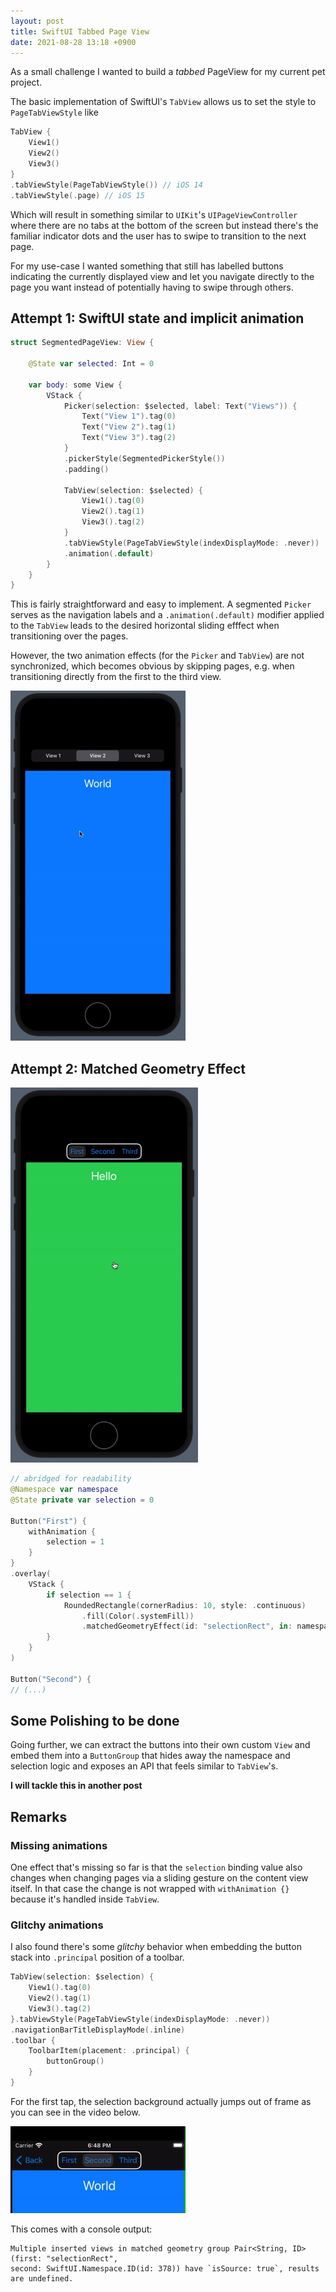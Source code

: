 ```yaml
---
layout: post
title: SwiftUI Tabbed Page View
date: 2021-08-28 13:18 +0900
---
```

As a small challenge I wanted to build a *tabbed* PageView for my current pet project.

The basic implementation of SwiftUI's `TabView` allows us to set the style to `PageTabViewStyle` like

```swift
TabView {
    View1()
    View2()
    View3()
}
.tabViewStyle(PageTabViewStyle()) // iOS 14
.tabViewStyle(.page) // iOS 15
```

Which will result in something similar to `UIKit`'s `UIPageViewController` where there are no tabs at the bottom of the screen but instead there's the familiar indicator dots and the user has to swipe to transition to the next page.

For my use-case I wanted something that still has labelled buttons indicating the currently displayed view and let you navigate directly to the page you want instead of potentially having to swipe through others. 

## Attempt 1: SwiftUI state and implicit animation

```swift
struct SegmentedPageView: View {

    @State var selected: Int = 0

    var body: some View {
        VStack {
            Picker(selection: $selected, label: Text("Views")) {
                Text("View 1").tag(0)
                Text("View 2").tag(1)
                Text("View 3").tag(2)
            }
            .pickerStyle(SegmentedPickerStyle())
            .padding()

            TabView(selection: $selected) {
                View1().tag(0)
                View2().tag(1)
                View3().tag(2)
            }
            .tabViewStyle(PageTabViewStyle(indexDisplayMode: .never))
            .animation(.default)
        }
    }
}
```

This is fairly straightforward and easy to implement. A segmented `Picker` serves as the navigation labels and a `.animation(.default)` modifier applied to the `TabView` leads to the desired horizontal sliding efffect when transitioning over the pages.

However, the two animation effects (for the `Picker` and `TabView`) are not synchronized, which becomes obvious by skipping pages, e.g. when transitioning directly from the first to the third view.

![image](/assets/img/segmented_page_view.gif)

## Attempt 2: Matched Geometry Effect

![image](/assets/img/TabbedPageView.gif)


```swift
// abridged for readability
@Namespace var namespace
@State private var selection = 0

Button("First") {
    withAnimation {
        selection = 1
    }
}
.overlay(
    VStack {
        if selection == 1 {
            RoundedRectangle(cornerRadius: 10, style: .continuous)
                .fill(Color(.systemFill))
                .matchedGeometryEffect(id: "selectionRect", in: namespace)
        }
    }
)

Button("Second") {
// (...)
```

## Some Polishing to be done

Going further, we can extract the buttons into their own custom `View` and embed them into a `ButtonGroup` that hides away the namespace and selection logic and exposes an API that feels similar to `TabView`'s.

**I will tackle this in another post**

## Remarks

### Missing animations

One effect that's missing so far is that the `selection` binding value also changes when changing pages via a sliding gesture on the content view itself. In that case the change is not wrapped with `withAnimation {}` because it's handled inside `TabView`.

### Glitchy animations

I also found there's some *glitchy* behavior when embedding the button stack into `.principal` position of a toolbar.

```swift
TabView(selection: $selection) {
    View1().tag(0)
    View2().tag(1)
    View3().tag(2)
}.tabViewStyle(PageTabViewStyle(indexDisplayMode: .never))
.navigationBarTitleDisplayMode(.inline)
.toolbar {
    ToolbarItem(placement: .principal) {
        buttonGroup()
    }
}
```

For the first tap, the selection background actually jumps out of frame as you can see in the video below.

![image](/assets/img/geoeffect_error.gif)

This comes with a console output:

```log
Multiple inserted views in matched geometry group Pair<String, ID>(first: "selectionRect", 
second: SwiftUI.Namespace.ID(id: 378)) have `isSource: true`, results are undefined.
```


